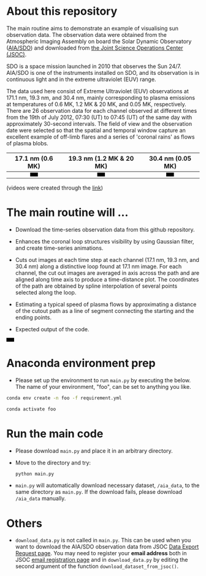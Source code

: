 # About this repository
The main routine aims to demonstrate an example of visualising sun observation data. The observation data were obtained from the Atmospheric Imaging Assembly on board the Solar Dynamic Observatory ([AIA/SDO](https://sdo.gsfc.nasa.gov/mission/instruments.php)) and downloaded from [the Joint Science Operations Center (JSOC)](http://jsoc.stanford.edu/).

SDO is a space mission launched in 2010 that observes the Sun 24/7. AIA/SDO is one of the instruments installed on SDO, and its observation is in continuous light and in the extreme ultraviolet (EUV) range.

The data used here consist of Extreme Ultraviolet (EUV) observations at 171.1 nm, 19.3 nm, and 30.4 nm, mainly corresponding to plasma emissions at temperatures of 0.6 MK, 1.2 MK & 20 MK, and 0.05 MK, respectively. There are 26 observation data for each channel observed at different times from the 19th of July 2012, 07:30 (UT) to 07:45 (UT) of the same day with approximately 30-second intervals. The field of view and the observation date were selected so that the spatial and temporal window capture an excellent example of off-limb flares and a series of 'coronal rains' as flows of plasma blobs.

17.1 nm (0.6 MK) | 19.3 nm (1.2 MK & 20 MK) | 30.4 nm (0.05 MK)
:-: | :-: | :-:
<video src="https://github.com/user-attachments/assets/93ad1304-4817-4543-ab90-6b90a7f293f7" loop autoplay muted playsinline width=20/> | <video src="https://github.com/user-attachments/assets/32bf9d1a-d4a4-4478-9156-90f625af3279" loop autoplay muted playsinline width=20/> | <video loop autoplay muted playsinline src="https://github.com/user-attachments/assets/e9d2ecc0-582e-4356-9ddc-171eeafe5e48" width=20/>

(videos were created through the [link](https://sdo.gsfc.nasa.gov/data/aiahmi/browse/queued.php))

# The main routine will ...

- Download the time-series observation data from this github repository.

- Enhances the coronal loop structures visibility by using Gaussian filter, and create time-series animations.

- Cuts out images at each time step at each channel (17.1 nm, 19.3 nm, and 30.4 nm) along a distinctive loop found  at 17.1 nm image. For each channel, the cut out images are averaged in axis across the path and are aligned along time axis to produce a time-distance plot. The coordinates of the path are obtained by spline interpolation of several points selected along the loop.

- Estimating a typical speed of plasma flows by approximating a distance of the cutout path as a line of segment connecting the starting and the ending points.


- Expected output of the code.

<video src="https://github.com/user-attachments/assets/96d8da29-22a8-4040-847b-658775a1c5ca" loop autoplay muted playsinline width=20></video> 


# Anaconda environment prep

- Please set up the environment to run ``` main.py ``` by executing the below. The name of your environment, "foo", can be set to anything you like.

```bash
conda env create -n foo -f requirement.yml
```
```bash
conda activate foo
```

# Run the main code
- Please download ``` main.py ``` and place it in an arbitrary directory.

- Move to the directory and try:
    ```bash
    python main.py
    ```

- ``` main.py ``` will automatically download necessary dataset, ``` /aia_data ```, to the same directory as ``` main.py ```. If the download fails, please download ``` /aia_data ``` manually.

# Others

- ``` download_data.py ``` is not called in ``` main.py ```. This can be used when you want to download the AIA/SDO observation data from  JSOC [Data Export Request page](http://jsoc.stanford.edu/ajax/exportdata.html?ds=aia.lev1_euv_12s). You may need to register your **email address** both in JSOC [email registration page](http://jsoc.stanford.edu/ajax/register_email_art.html) and in ``` download_data.py ``` by editing the second argument of the function ``` download_dataset_from_jsoc() ```.

